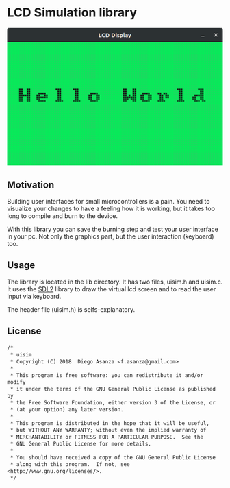 # LCD Simulation library

![image](doc/images/Screenshot.png)

## Motivation

Building user interfaces for small microcontrollers is a pain. You need to
visualize your changes to have a feeling how it is working, but it takes 
too long to compile and burn to the device.

With this library you can save the burning step and test your user interface
in your pc. Not only the graphics part, but the user interaction (keyboard) 
too.

## Usage

The library is located in the lib directory. It has two files, uisim.h and 
uisim.c. It uses the [SDL2](https://www.libsdl.org/index.php) library to draw 
the virtual lcd screen and to read the user input via keyboard.

The header file (uisim.h) is selfs-explanatory.

## License

```
/*
 * uisim
 * Copyright (C) 2018  Diego Asanza <f.asanza@gmail.com>
 * 
 * This program is free software: you can redistribute it and/or modify
 * it under the terms of the GNU General Public License as published by
 * the Free Software Foundation, either version 3 of the License, or
 * (at your option) any later version.
 * 
 * This program is distributed in the hope that it will be useful,
 * but WITHOUT ANY WARRANTY; without even the implied warranty of
 * MERCHANTABILITY or FITNESS FOR A PARTICULAR PURPOSE.  See the
 * GNU General Public License for more details.
 * 
 * You should have received a copy of the GNU General Public License
 * along with this program.  If not, see <http://www.gnu.org/licenses/>.
 */
 ```
